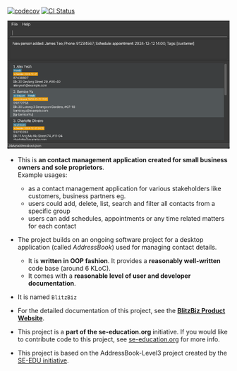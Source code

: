 [![codecov](https://codecov.io/gh/AY2425S1-CS2103T-W12-1/tp/branch/master/graph/badge.svg?token=0XZMMPD8VS)](https://codecov.io/gh/AY2425S1-CS2103T-W12-1/tp) [![CI Status](https://github.com/AY2425S1-CS2103T-W12-1/tp/workflows/Java%20CI/badge.svg)](https://github.com/AY2425S1-CS2103T-W12-1/tp/actions)

![Ui](docs/images/Ui.png)

* This is **an contact management application created for small business owners and sole proprietors**.<br>
  Example usages:
  * as a contact management application for various stakeholders like customers, business partners eg.
  * users could add, delete, list, search and filter all contacts from a specific group
  * users can add schedules, appointments or any time related matters for each contact
* The project builds on an ongoing software project for a desktop application (called _AddressBook_) used for managing contact details.
  * It is **written in OOP fashion**. It provides a **reasonably well-written** code base (around 6 KLoC).
  * It comes with a **reasonable level of user and developer documentation**.
* It is named `BlitzBiz`
* For the detailed documentation of this project, see the **[BlitzBiz Product Website](https://ay2425s1-cs2103t-w12-1.github.io/tp/)**.
* This project is a **part of the se-education.org** initiative. If you would like to contribute code to this project, see [se-education.org](https://se-education.org/#contributing-to-se-edu) for more info.

* This project is based on the AddressBook-Level3 project created by the [SE-EDU initiative](https://se-education.org).
